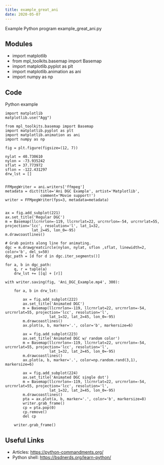 ```yaml
---
title: example_great_ani
date: 2020-05-07
---
```

Example Python program example_great_ani.py

## Modules

* import matplotlib
* from mpl_toolkits.basemap import Basemap
* import matplotlib.pyplot as plt
* import matplotlib.animation as ani
* import numpy as np

## Code

Python example

    import matplotlib
    matplotlib.use("Agg")
    
    from mpl_toolkits.basemap import Basemap
    import matplotlib.pyplot as plt
    import matplotlib.animation as ani
    import numpy as np
    
    fig = plt.figure(figsize=(12, 7))
    
    nylat = 40.730610
    nylon = -73.935242
    sflat = 37.773972
    sflon = -122.431297
    drw_lst = []
    
    
    FFMpegWriter = ani.writers['ffmpeg']
    metadata = dict(title='Ani DGC Example', artist='Matplotlib',
                    comment='Movie support!')
    writer = FFMpegWriter(fps=3, metadata=metadata)
    
    
    ax = fig.add_subplot(221)
    ax.set_title('Regular DGC')
    m = Basemap(llcrnrlon=-119, llcrnrlat=22, urcrnrlon=-54, urcrnrlat=55, projection='lcc', resolution='l', lat_1=32,
                lat_2=45, lon_0=-95)
    m.drawcoastlines()
    
    # Grab points along line for animating.
    dgc = m.drawgreatcircle(nylon, nylat, sflon ,sflat, linewidth=2, color='b', del_s=50)
    dgc_path = [d for d in dgc.iter_segments()]
    
    for a, b in dgc_path:
        q, r = tuple(a)
        drw_lst += [[q] + [r]]
    
    with writer.saving(fig, 'Ani_DGC_Example.mp4', 300):
    
        for a, b in drw_lst:
    
            ax = fig.add_subplot(222)
            ax.set_title('Animated DGC')
            m = Basemap(llcrnrlon=-119, llcrnrlat=22, urcrnrlon=-54, urcrnrlat=55, projection='lcc', resolution='l',
                        lat_1=32, lat_2=45, lon_0=-95)
            m.drawcoastlines()
            ax.plot(a, b, marker='.', color='b', markersize=6)
    
            ax = fig.add_subplot(223)
            ax.set_title('Animated DGC w/ random color')
            m = Basemap(llcrnrlon=-119, llcrnrlat=22, urcrnrlon=-54, urcrnrlat=55, projection='lcc', resolution='l',
                        lat_1=32, lat_2=45, lon_0=-95)
            m.drawcoastlines()
            ax.plot(a, b, marker='.', color=np.random.rand(3,1), markersize=6)
    
            ax = fig.add_subplot(224)
            ax.set_title('Animated DGC single dot')
            m = Basemap(llcrnrlon=-119, llcrnrlat=22, urcrnrlon=-54, urcrnrlat=55, projection='lcc', resolution='l',
                        lat_1=32, lat_2=45, lon_0=-95)
            m.drawcoastlines()
            pta = ax.plot(a, b, marker='.', color='b', markersize=8)
            writer.grab_frame()
            cp = pta.pop(0)
            cp.remove()
            del cp
    
        writer.grab_frame()

## Useful Links

- Articles: https://python-commandments.org/
- Python shell: https://bsdnerds.org/learn-python/
